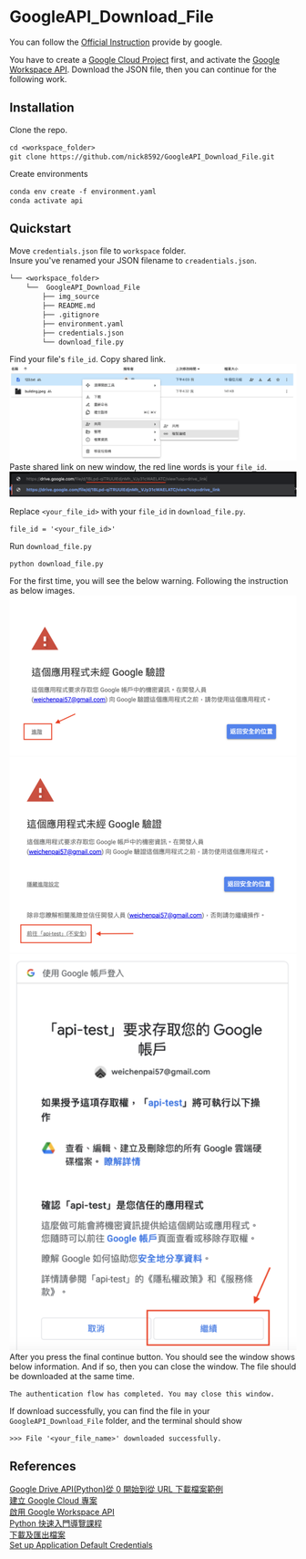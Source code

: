 # GoogleAPI_Download_File

You can follow the [Official Instruction](https://developers.google.com/drive/api/quickstart/python?hl=zh-tw) provide by google.

You have to create a [Google Cloud Project](https://developers.google.com/workspace/guides/create-project?hl=zh-tw) first, and activate the [Google Workspace API](https://developers.google.com/workspace/guides/enable-apis?hl=zh-tw). Download the JSON file, then you can continue for the following work.

## Installation

Clone the repo.

```
cd <workspace_folder>
git clone https://github.com/nick8592/GoogleAPI_Download_File.git
```

Create environments

```
conda env create -f environment.yaml
conda activate api
```

## Quickstart

Move `credentials.json` file to `workspace` folder.  
Insure you've renamed your JSON filename to `creadentials.json`.

```
└── <workspace_folder>
    └──  GoogleAPI_Download_File
        ├── img_source
        ├── README.md
        ├── .gitignore
        ├── environment.yaml
        ├── credentials.json
        └── download_file.py
```

Find your file's `file_id`. Copy shared link.  
![Get shared file path](img_source/file_id_1.png)
Paste shared link on new window, the red line words is your `file_id`.  
![Red line is file_id](img_source/file_id_2.png)

Replace `<your_file_id>` with your `file_id` in `download_file.py`.

```
file_id = '<your_file_id>'
```

Run `download_file.py`

```
python download_file.py
```

For the first time, you will see the below warning. Following the instruction as below images.  
![google_auth_1](img_source/google_auth_1.png)
![google_auth_2](img_source/google_auth_2.png)
![google_auth_3](img_source/google_auth_3.png)  
After you press the final continue button. You should see the window shows below information. And if so, then you can close the window. The file should be downloaded at the same time.

```
The authentication flow has completed. You may close this window.
```

If download successfully, you can find the file in your `GoogleAPI_Download_File` folder, and the terminal should show

```
>>> File '<your_file_name>' downloaded successfully.
```

## References

[Google Drive API(Python)從 0 開始到從 URL 下載檔案範例](https://medium.com/ai-academy-taiwan/google-drive-api-python-%E5%BE%9E0%E9%96%8B%E5%A7%8B%E5%88%B0%E5%BE%9Eurl%E4%B8%8B%E8%BC%89%E6%AA%94%E6%A1%88%E7%AF%84%E4%BE%8B-a182ce279073)  
[建立 Google Cloud 專案](https://developers.google.com/workspace/guides/create-project?hl=zh-tw)  
[啟用 Google Workspace API](https://developers.google.com/workspace/guides/enable-apis?hl=zh-tw)  
[Python 快速入門導覽課程](https://developers.google.com/drive/api/quickstart/python?hl=zh-tw)  
[下載及匯出檔案](https://developers.google.com/drive/api/guides/manage-downloads?hl=zh-tw#download_a_file_stored_on_google_drive)  
[Set up Application Default Credentials](https://cloud.google.com/docs/authentication/provide-credentials-adc#local-dev)
